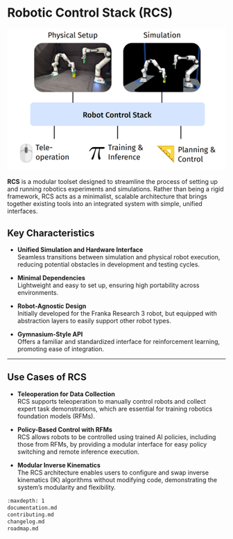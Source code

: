 # Robotic Control Stack (RCS)


![image](images/RCS.png)

**RCS**  is a modular toolset designed to streamline the process of setting up and running robotics experiments and simulations. Rather than being a rigid framework, RCS acts as a minimalist, scalable architecture that brings together existing tools into an integrated system with simple, unified interfaces.

## Key Characteristics

- **Unified Simulation and Hardware Interface**  
  Seamless transitions between simulation and physical robot execution, reducing potential obstacles in development and testing cycles.

- **Minimal Dependencies**  
  Lightweight and easy to set up, ensuring high portability across environments.

- **Robot-Agnostic Design**  
  Initially developed for the Franka Research 3 robot, but equipped with abstraction layers to easily support other robot types.

- **Gymnasium-Style API**  
  Offers a familiar and standardized interface for reinforcement learning, promoting ease of integration.

---

## Use Cases of RCS

- **Teleoperation for Data Collection**  
  RCS supports teleoperation to manually control robots and collect expert task demonstrations, which are essential for training robotics foundation models (RFMs).

- **Policy-Based Control with RFMs**  
  RCS allows robots to be controlled using trained AI policies, including those from RFMs, by providing a modular interface for easy policy switching and remote inference execution.

- **Modular Inverse Kinematics**  
  The RCS architecture enables users to configure and swap inverse kinematics (IK) algorithms without modifying code, demonstrating the system’s modularity and flexibility.



```{toctree}
:maxdepth: 1
documentation.md
contributing.md
changelog.md
roadmap.md
```